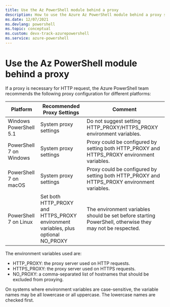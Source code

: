 ```yaml
---
title: Use the Az PowerShell module behind a proxy
description: How to use the Azure Az PowerShell module behind a proxy server
ms.date: 12/07/2021
ms.devlang: powershell
ms.topic: conceptual
ms.custom: devx-track-azurepowershell
ms.service: azure-powershell
---
```


# Use the Az PowerShell module behind a proxy

If a proxy is necessary for HTTP request, the Azure PowerShell team recommends the following proxy
configuration for different platforms:

|      **Platform**       |                          **Recommended Proxy Settings**                           |                                               **Comment**                                                |
| ----------------------- | --------------------------------------------------------------------------------- | -------------------------------------------------------------------------------------------------------- |
| Windows PowerShell 5.1  | System proxy settings                                                             | Do not suggest setting HTTP_PROXY/HTTPS_PROXY environment variables.                                     |
| PowerShell 7 on Windows | System proxy settings                                                             | Proxy could be configured by setting both HTTP_PROXY and HTTPS_PROXY environment variables.              |
| PowerShell 7 on macOS   | System proxy settings                                                             | Proxy could be configured by setting both HTTP_PROXY and HTTPS_PROXY environment variables.              |
| PowerShell 7 on Linux   | Set both HTTP_PROXY and HTTPS_PROXY environment variables, plus optional NO_PROXY | The environment variables should be set before starting PowerShell, otherwise they may not be respected. |

The environment variables used are:

- HTTP_PROXY: the proxy server used on HTTP requests.
- HTTPS_PROXY: the proxy server used on HTTPS requests.
- NO_PROXY: a comma-separated list of hostnames that should be excluded from proxying.

On systems where environment variables are case-sensitive, the variable names may be all lowercase
or all uppercase. The lowercase names are checked first.
